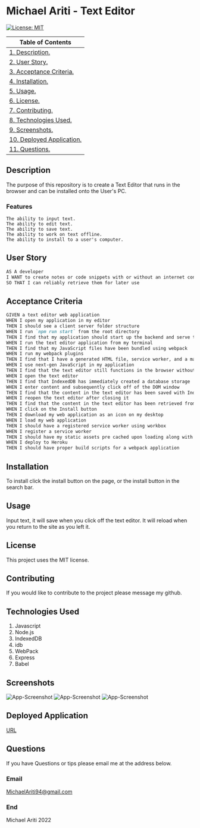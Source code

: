 # Michael Ariti - Text Editor

[![License: MIT](https://img.shields.io/badge/License-MIT-yellow.svg)](https://opensource.org/licenses/MIT)

| Table of Contents                                  |
| -------------------------------------------------- |
| [1. Description.](#description)                    |
| [2. User Story.](#user-story)                      |
| [3. Acceptance Criteria.](#acceptance-criteria)    |
| [4. Installation.](#installation)                  |
| [5. Usage.](#usage)                                |
| [6. License.](#license)                            |
| [7. Contributing.](#contributing)                  |
| [8. Technologies Used.](#technologies-used)        |
| [9. Screenshots.](#screenshots)                    |
| [10. Deployed Application.](#deployed-application) |
| [11. Questions.](#questions)                       |

## Description

The purpose of this repository is to create a Text Editor that runs in the browser and can be installed onto the User's PC.

### Features

```
The ability to input text.
The ability to edit text.
The ability to save text.
The ability to work on text offline.
The ability to install to a user's computer.
```

## User Story

```md
AS A developer
I WANT to create notes or code snippets with or without an internet connection
SO THAT I can reliably retrieve them for later use
```

## Acceptance Criteria

```md
GIVEN a text editor web application
WHEN I open my application in my editor
THEN I should see a client server folder structure
WHEN I run `npm run start` from the root directory
THEN I find that my application should start up the backend and serve the client
WHEN I run the text editor application from my terminal
THEN I find that my JavaScript files have been bundled using webpack
WHEN I run my webpack plugins
THEN I find that I have a generated HTML file, service worker, and a manifest file
WHEN I use next-gen JavaScript in my application
THEN I find that the text editor still functions in the browser without errors
WHEN I open the text editor
THEN I find that IndexedDB has immediately created a database storage
WHEN I enter content and subsequently click off of the DOM window
THEN I find that the content in the text editor has been saved with IndexedDB
WHEN I reopen the text editor after closing it
THEN I find that the content in the text editor has been retrieved from our IndexedDB
WHEN I click on the Install button
THEN I download my web application as an icon on my desktop
WHEN I load my web application
THEN I should have a registered service worker using workbox
WHEN I register a service worker
THEN I should have my static assets pre cached upon loading along with subsequent pages and static assets
WHEN I deploy to Heroku
THEN I should have proper build scripts for a webpack application
```

## Installation

To install click the install button on the page, or the install button in the search bar.

## Usage

Input text, it will save when you click off the text editor. It will reload when you return to the site as you left it.

## License

This project uses the MIT license.

## Contributing

If you would like to contribute to the project please message my github.

## Technologies Used

1. Javascript
2. Node.js
3. IndexedDB
4. idb
5. WebPack
6. Express
7. Babel

## Screenshots

![App-Screenshot]()
![App-Screenshot]()
![App-Screenshot]()

## Deployed Application

[URL](Heroku)

## Questions

If you have Questions or tips please email me at the address below.

### Email

MichaelAriti94@gmail.com

### End

Michael Ariti 2022
